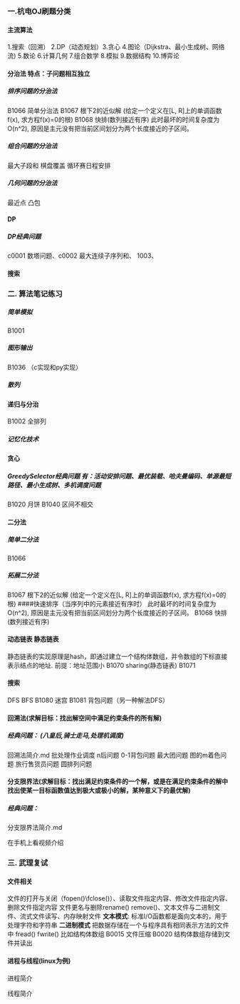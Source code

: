 ### 一.杭电OJ刷题分类
#### 主流算法
1.搜索（回溯） 2.DP（动态规划）3.贪心 4.图论（Dijkstra、最小生成树、网络流) 5.数论 6.计算几何 7.组合数学  8.模拟 9.数据结构 10.博弈论
#### 分治法 特点：子问题相互独立
##### 排序问题的分治法
B1066 简单分治法
B1067 根下2的近似解 (给定一个定义在[L, R]上的单调函数f(x), 求方程f(x)=0的根)
B1068 快排(数列接近有序) 此时最坏的时间复杂度为O(n^2), 原因是主元没有把当前区间划分为两个长度接近的子区间。 
##### 组合问题的分治法
最大子段和   棋盘覆盖    循环赛日程安排
##### 几何问题的分治法
最近点  凸包

#### DP
##### DP经典问题
c0001 数塔问题、c0002 最大连续子序列和、
1003、

#### 搜索





### 二. 算法笔记练习
##### 简单模拟 
B1001

##### 图形输出
B1036 （c实现和py实现）

##### 散列

#### 递归与分治
B1002 全排列
##### 记忆化技术

#### 贪心
##### GreedySelector经典问题 有：活动安排问题、最优装载、哈夫曼编码、单源最短路径、最小生成树、多机调度问题
B1020 月饼  B1040 区间不相交

#### 二分法
##### 简单二分法
B1066
##### 拓展二分法
B1067 根下2的近似解 (给定一个定义在[L, R]上的单调函数f(x), 求方程f(x)=0的根)
####快速排序（当序列中的元素接近有序时）
此时最坏的时间复杂度为O(n^2), 原因是主元没有把当前区间划分为两个长度接近的子区间。
B1068 快排(数列接近有序)

#### 动态链表   静态链表
静态链表的实现原理是hash，即通过建立一个结构体数组，并令数组的下标直接表示结点的地址. 前提：地址范围小
B1070 sharing(静态链表)     B1071 

#### 搜索
DFS   BFS
B1080 迷宫   B1081 背包问题（另一种解法DFS）
#### 回溯法(求解目标：找出解空间中满足约束条件的所有解)
##### 经典问题：  (八皇后,骑士走马,处理机调度)
回溯法简介.md
批处理作业调度  n后问题 0-1背包问题 最大团问题 图的m着色问题 旅行售货员问题  圆排列问题

#### 分支限界法(求解目标：找出满足约束条件的一个解，或是在满足约束条件的解中找出使某一目标函数值达到极大或极小的解，某种意义下的最优解)
##### 经典问题：
分支限界法简介.md

在手机上看视频介绍

### 三. 武理复试
#### 文件相关
文件的打开与关闭（fopen()\fclose()）、读取文件指定内容、修改文件指定内容、删除文件指定内容
文件更名与删除rename() remove()、文本文件与二进制文件、流式文件读写、内存映射文件
**文本模式**:  标准I/O函数都是面向文本的，用于处理字符和字符串
**二进制模式**  把数据存储在一个与程序具有相同表示方法的文件中 fread()  fwrite() 比如结构体数组
B0015 文件压缩     B0020 结构体数组存储到文件并读出

#### 进程与线程(linux为例)
进程简介

线程简介










